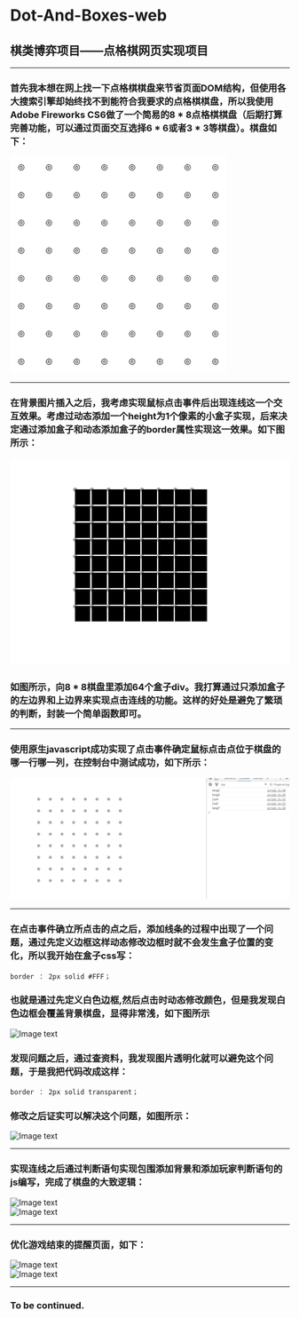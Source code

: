 # Dot-And-Boxes-web
## 棋类博弈项目——点格棋网页实现项目  
***
### 首先我本想在网上找一下点格棋棋盘来节省页面DOM结构，但使用各大搜索引擎却始终找不到能符合我要求的点格棋棋盘，所以我使用Adobe Fireworks CS6做了一个简易的8 * 8点格棋棋盘（后期打算完善功能，可以通过页面交互选择6 * 6或者3 * 3等棋盘）。棋盘如下：  
![Image text](https://github.com/Ts799498164/Dot-And-Boxes-web-/blob/master/Checkerboard.png) 
  - - - -
### 在背景图片插入之后，我考虑实现鼠标点击事件后出现连线这一个交互效果。考虑过动态添加一个height为1个像素的小盒子实现，后来决定通过添加盒子和动态添加盒子的border属性实现这一效果。如下图所示：    
![Image text](https://github.com/Ts799498164/image-folder/blob/master/Checkerboard1.png)   
### 如图所示，向8 * 8棋盘里添加64个盒子div。我打算通过只添加盒子的左边界和上边界来实现点击连线的功能。这样的好处是避免了繁琐的判断，封装一个简单函数即可。  
  - - - -     
### 使用原生javascript成功实现了点击事件确定鼠标点击点位于棋盘的哪一行哪一列，在控制台中测试成功，如下所示：
![Image text](https://github.com/Ts799498164/image-folder/blob/master/Checkerboard3.png)  
  - - - -
### 在点击事件确立所点击的点之后，添加线条的过程中出现了一个问题，通过先定义边框这样动态修改边框时就不会发生盒子位置的变化，所以我开始在盒子css写：  
`border ： 2px solid #FFF；`  
### 也就是通过先定义白色边框,然后点击时动态修改颜色，但是我发现白色边框会覆盖背景棋盘，显得非常浅，如下图所示
![Image text](https://github.com/Ts799498164/Dot-And-Boxes_web/blob/master/images/white.png)   
### 发现问题之后，通过查资料，我发现图片透明化就可以避免这个问题，于是我把代码改成这样：
`border ： 2px solid transparent；` 
### 修改之后证实可以解决这个问题，如图所示：
![Image text](https://github.com/Ts799498164/Dot-And-Boxes_web/blob/master/images/transparent.png)   
  - - - - 
### 实现连线之后通过判断语句实现包围添加背景和添加玩家判断语句的js编写，完成了棋盘的大致逻辑：
![Image text](https://github.com/Ts799498164/Dot-And-Boxes_web/blob/master/images/1.png)   
![Image text](https://github.com/Ts799498164/Dot-And-Boxes_web/blob/master/images/2.png)   
  - - - - 
### 优化游戏结束的提醒页面，如下：
![Image text](https://github.com/Ts799498164/Dot-And-Boxes_web/blob/master/images/3.png)   
![Image text](https://github.com/Ts799498164/Dot-And-Boxes_web/blob/master/images/4.png)   
  - - - - 
   
      
       
       
        
        
### To be continued.




